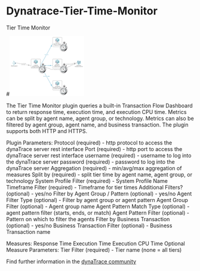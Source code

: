 # Dynatrace-Tier-Time-Monitor
Tier Time Monitor

#<img src="images\icon.png" alt="Tier-Time-Monitor"><br> 

The Tier Time Monitor plugin queries a built-in Transaction Flow Dashboard to return response time, execution time, and execution CPU time.
Metrics can be split by agent name, agent group, or technology. 
Metrics can also be filtered by agent group, agent name, and business transaction. 
The plugin supports both HTTP and HTTPS.

Plugin Parameters:
	Protocol (required) - http protocol to access the dynaTrace server rest interface
	Port  (required) - http port to access the dynaTrace server rest interface
	username (required) - username to log into the dynaTrace server
	password (required) - password to log into the dynaTrace server
	Aggregation (required) - min/avg/max aggregation of measures
	Split by (required) - split tier time by agent name, agent group, or technology
	System Profile Filter (required) - System Profile Name
	Timeframe Filter (required) - Timeframe for tier times
	Additional Filters? (optional) - yes/no
	Filter by Agent Group / Pattern (optional) - yes/no
	Agent Filter Type (optional) - Filter by agent group or agent pattern
	Agent Group Filter (optional) - Agent group name
	Agent Pattern Match Type (optional) - agent pattern filter (starts, ends, or match)
	Agent Pattern Filter (optional) - Pattern on which to filter the agents
	Filter by Business Transaction (optional) - yes/no
	Business Transaction Filter (optional) - Business Transaction name


Measures:
	Response Time
	Execution Time
	Execution CPU Time
	Optional Measure Parameters:
		Tier Filter (required) - Tier name (none = all tiers)

Find further information in the [dynaTrace community](https://community.dynatrace.com/community/display/DL/Tier-Time-Monitor)